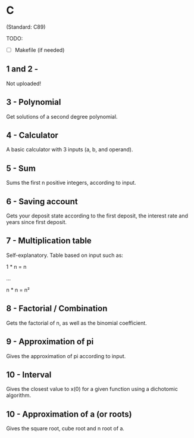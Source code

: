 # C

(Standard: C89)

TODO:

- [ ] Makefile (if needed)

## 1 and 2 -
Not uploaded!

## 3 - Polynomial
Get solutions of a second degree polynomial.

## 4 - Calculator
A basic calculator with 3 inputs (a, b, and operand).

## 5 - Sum
Sums the first n positive integers, according to input.

## 6 - Saving account
Gets your deposit state according to the first deposit, the interest rate and years since first deposit.

## 7 - Multiplication table
Self-explanatory. Table based on input such as:

1 * n = n

...

n * n = n²

## 8 - Factorial / Combination

Gets the factorial of n, as well as the binomial coefficient.

## 9 - Approximation of pi

Gives the approximation of pi according to input.

## 10 - Interval

Gives the closest value to x(0) for a given function using a dichotomic algorithm.

## 10 - Approximation of a (or roots)

Gives the square root, cube root and n root of a.
